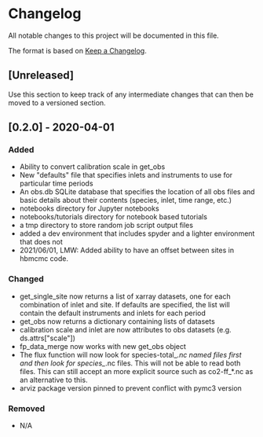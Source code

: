 # Changelog
All notable changes to this project will be documented in this file.

The format is based on [Keep a Changelog](https://keepachangelog.com/en/1.0.0/).

## [Unreleased]
Use this section to keep track of any intermediate changes that can then be moved to a versioned section.

## [0.2.0] - 2020-04-01
### Added
- Ability to convert calibration scale in get_obs
- New "defaults" file that specifies inlets and instruments to use for particular time periods
- An obs.db SQLite database that specifies the location of all obs files and basic details about their contents (species, inlet, time range, etc.)
- notebooks directory for Jupyter notebooks
- notebooks/tutorials directory for notebook based tutorials
- a tmp directory to store random job script output files
- added a dev environment that includes spyder and a lighter environment that does not
- 2021/06/01, LMW: Added ability to have an offset between sites in hbmcmc code. 

### Changed
- get_single_site now returns a list of xarray datasets, one for each combination of inlet and site. If defaults are specified, the list will contain the default instruments and inlets for each period
- get_obs now returns a dictionary containing lists of datasets
- calibration scale and inlet are now attributes to obs datasets (e.g. ds.attrs["scale"])
- fp_data_merge now works with new get_obs object
- The flux function will now look for species-total_*.nc named files first and then look for species_*.nc files. This will not be able to read both files. This can still accept an more explicit source such as co2-ff_*.nc as an alternative to this. 
- arviz package version pinned to prevent conflict with pymc3 version

### Removed
- N/A
